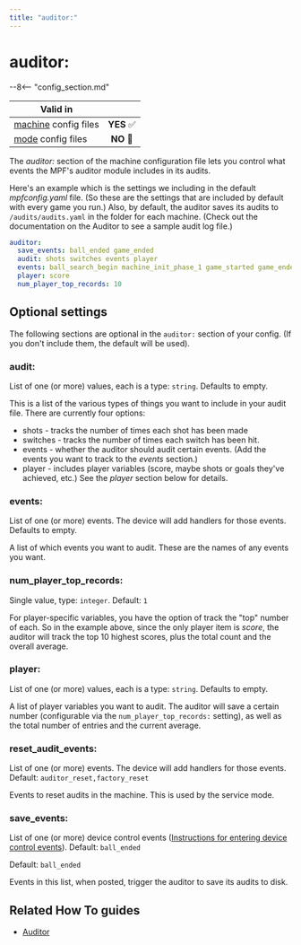 ```yaml
---
title: "auditor:"
---
```


# auditor:


--8<-- "config_section.md"

| Valid in | |
|-----|:----:|
|[machine](instructions/machine_config.md) config files |**YES** :white_check_mark:|
|[mode](instructions/mode_config.md) config files|**NO** :no_entry_sign:|

The *auditor:* section of the machine configuration file lets you
control what events the MPF's auditor module includes in its audits.

Here's an example which is the settings we including in the default
*mpfconfig.yaml* file. (So these are the settings that are included by
default with every game you run.) Also, by default, the auditor saves
its audits to `/audits/audits.yaml` in the folder for each machine.
(Check out the documentation on the Auditor to see a sample audit log
file.)

``` yaml
auditor:
  save_events: ball_ended game_ended
  audit: shots switches events player
  events: ball_search_begin machine_init_phase_1 game_started game_ended machine_reset
  player: score
  num_player_top_records: 10
```

## Optional settings

The following sections are optional in the `auditor:` section of your
config. (If you don't include them, the default will be used).

### audit:

List of one (or more) values, each is a type: `string`. Defaults to
empty.

This is a list of the various types of things you want to include in
your audit file. There are currently four options:

* shots - tracks the number of times each shot has been made
* switches - tracks the number of times each switch has been hit.
* events - whether the auditor should audit certain events. (Add the
    events you want to track to the *events* section.)
* player - includes player variables (score, maybe shots or goals
    they've achieved, etc.) See the *player* section below for details.

### events:

List of one (or more) events. The device will add handlers for those
events. Defaults to empty.

A list of which events you want to audit. These are the names of any
events you want.

### num_player_top_records:

Single value, type: `integer`. Default: `1`

For player-specific variables, you have the option of track the "top"
number of each. So in the example above, since the only player item is
*score*, the auditor will track the top 10 highest scores, plus the
total count and the overall average.

### player:

List of one (or more) values, each is a type: `string`. Defaults to
empty.

A list of player variables you want to audit. The auditor will save a
certain number (configurable via the `num_player_top_records:` setting),
as well as the total number of entries and the current average.

### reset_audit_events:

List of one (or more) events. The device will add handlers for those
events. Default: `auditor_reset,factory_reset`

Events to reset audits in the machine. This is used by the service mode.

### save_events:

List of one (or more) device control events
([Instructions for entering device control events](instructions/device_control_events.md)). Default: `ball_ended`

Default: `ball_ended`

Events in this list, when posted, trigger the auditor to save its audits
to disk.

## Related How To guides

* [Auditor](../machine_management/auditor.md)
